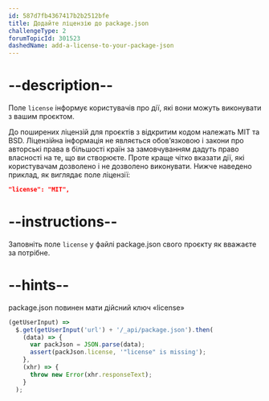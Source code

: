 ```yaml
---
id: 587d7fb4367417b2b2512bfe
title: Додайте ліцензію до package.json
challengeType: 2
forumTopicId: 301523
dashedName: add-a-license-to-your-package-json
---
```


# --description--

Поле `license` інформує користувачів про дії, які вони можуть виконувати з вашим проєктом.

До поширених ліцензій для проєктів з відкритим кодом належать MIT та BSD. Ліцензійна інформація не являється обов’язковою і закони про авторські права в більшості країн за замовчуванням дадуть право власності на те, що ви створюєте. Проте краще чітко вказати дії, які користувачам дозволено і не дозволено виконувати. Нижче наведено приклад, як виглядає поле ліцензії:

```json
"license": "MIT",
```

# --instructions--

Заповніть поле `license` у файлі package.json свого проєкту як вважаєте за потрібне.

# --hints--

package.json повинен мати дійсний ключ «license»

```js
(getUserInput) =>
  $.get(getUserInput('url') + '/_api/package.json').then(
    (data) => {
      var packJson = JSON.parse(data);
      assert(packJson.license, '"license" is missing');
    },
    (xhr) => {
      throw new Error(xhr.responseText);
    }
  );
```

